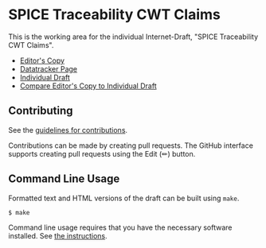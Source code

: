 # SPICE Traceability CWT Claims

This is the working area for the individual Internet-Draft, "SPICE Traceability CWT Claims".

* [Editor's Copy](https://mprorock.github.io/draft-prorock-spice-cwt-traceability-claims/#go.draft-prorock-spice-cwt-traceability-claims.html)
* [Datatracker Page](https://datatracker.ietf.org/doc/draft-prorock-spice-cwt-traceability-claims)
* [Individual Draft](https://datatracker.ietf.org/doc/html/draft-prorock-spice-cwt-traceability-claims)
* [Compare Editor's Copy to Individual Draft](https://mprorock.github.io/draft-prorock-spice-cwt-traceability-claims/#go.draft-prorock-spice-cwt-traceability-claims.diff)


## Contributing

See the
[guidelines for contributions](https://github.com/mprorock/draft-prorock-spice-cwt-traceability-claims/blob/main/CONTRIBUTING.md).

Contributions can be made by creating pull requests.
The GitHub interface supports creating pull requests using the Edit (✏) button.


## Command Line Usage

Formatted text and HTML versions of the draft can be built using `make`.

```sh
$ make
```

Command line usage requires that you have the necessary software installed.  See
[the instructions](https://github.com/martinthomson/i-d-template/blob/main/doc/SETUP.md).

